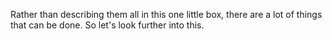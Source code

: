 Rather than describing them all in this one little box, there are a lot of
things that can be done. So let's look further into this.
